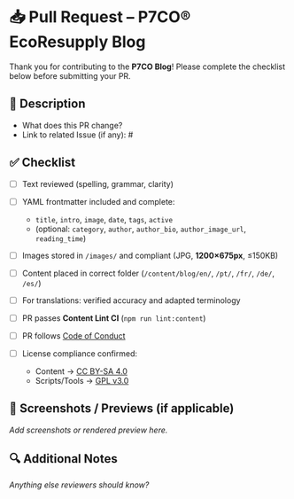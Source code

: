 # 📥 Pull Request – P7CO® EcoResupply Blog

Thank you for contributing to the **P7CO Blog**!
Please complete the checklist below before submitting your PR.

## 📝 Description

* What does this PR change?
* Link to related Issue (if any): #

## ✅ Checklist

* [ ] Text reviewed (spelling, grammar, clarity)
* [ ] YAML frontmatter included and complete:

  * `title`, `intro`, `image`, `date`, `tags`, `active`
  * (optional: `category`, `author`, `author_bio`, `author_image_url`, `reading_time`)
* [ ] Images stored in `/images/` and compliant (JPG, **1200×675px**, ≤150KB)
* [ ] Content placed in correct folder (`/content/blog/en/`, `/pt/`, `/fr/`, `/de/`, `/es/`)
* [ ] For translations: verified accuracy and adapted terminology
* [ ] PR passes **Content Lint CI** (`npm run lint:content`)
* [ ] PR follows [Code of Conduct](../CODE_OF_CONDUCT.md)
* [ ] License compliance confirmed:

  * Content → [CC BY-SA 4.0](../LICENSE-content.md)
  * Scripts/Tools → [GPL v3.0](../LICENSE-arti.md)

## 📸 Screenshots / Previews (if applicable)

*Add screenshots or rendered preview here.*

## 🔍 Additional Notes

*Anything else reviewers should know?*
